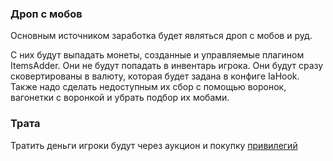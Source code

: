 ### Дроп с мобов

Основным источником заработка будет являться дроп с мобов и руд.

С них будут выпадать монеты, созданные и управляемые плагином ItemsAdder.
Они не будут попадать в инвентарь игрока. Они будут сразу сковертированы в валюту, которая будет задана в конфиге IaHook. Также надо сделать недоступным их сбор с помощью воронок, вагонетки с воронкой и убрать подбор их мобами.

### Трата

Тратить деньги игроки будут через аукцион и покупку [привилегий](Levels.md)  